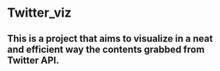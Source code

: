 # Twitter_viz

## This is a project that aims to visualize in a neat and efficient way the contents grabbed from Twitter API.
